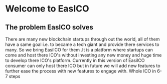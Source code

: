 # Welcome to EasICO

## The problem EasICO solves
There are many new blockchain startups through out the world, all of them have a same goal i.e. to became a tech giant and provide there services to many. So we bring EasiICO for them .It is a platform where startups can come and host there ICO's without investing any new money and huge time to develop there ICO's platform. Currently in this version of EasiICO consumer can only host there ICO but in future we will add new features to further ease the process with new features to engage with. Whole ICO in 6-7 steps
